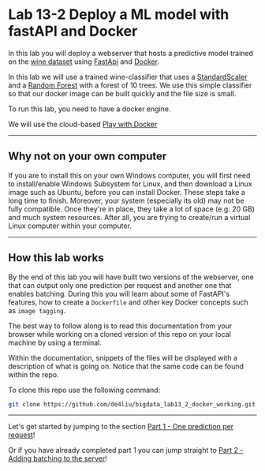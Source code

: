 # Lab 13-2 Deploy a ML model with fastAPI and Docker

In this lab you will deploy a webserver that hosts a predictive model trained on the [wine dataset](https://scikit-learn.org/stable/modules/generated/sklearn.datasets.load_wine.html#sklearn.datasets.load_wine) using [FastApi](https://fastapi.tiangolo.com/) and [Docker](https://www.docker.com/).

In this lab we will use a trained wine-classifier that uses a [StandardScaler](https://scikit-learn.org/stable/modules/generated/sklearn.preprocessing.StandardScaler.html) and a [Random Forest](https://scikit-learn.org/stable/modules/generated/sklearn.ensemble.RandomForestClassifier.html) with a forest of 10 trees. We use this simple classifier so that our docker image can be built quickly and the file size is small.

To run this lab, you need to have a docker engine. 

We will use the cloud-based [Play with Docker](https://labs.play-with-docker.com)

----

## Why not on your own computer

If you are to install this on your own Windows computer, you will first need to install/enable Windows Subsystem for Linux, and then download a Linux image such as Ubuntu, before you can install Docker. These steps take a long time to finish. Moreover, your system (especially its old) may not be fully compatible. Once they're in place, they take a lot of space (e.g. 20 GB) and much system resources. After all, you are trying to create/run a virtual Linux computer within your computer. 

----


## How this lab works


By the end of this lab you will have built two versions of the webserver, one that can output only one prediction per request and another one that enables batching. During this you will learn about some of FastAPI's features, how to create a `Dockerfile` and other key Docker concepts such as `image tagging`.

The best way to follow along is to read this documentation from your browser while working on a cloned version of this repo on your local machine by using a terminal.

Within the documentation, snippets of the files will be displayed with a description of what is going on. Notice that the same code can be found within the repo.

To clone this repo use the following command:

```bash
git clone https://github.com/de4liu/bigdata_lab13_2_docker_working.git
```

--------

Let's get started by jumping to the section [Part 1 - One prediction per request](./no-batch/README.md)!

Or if you have already completed part 1 you can jump straight to [Part 2 - Adding batching to the server](./with-batch/README.md)!
